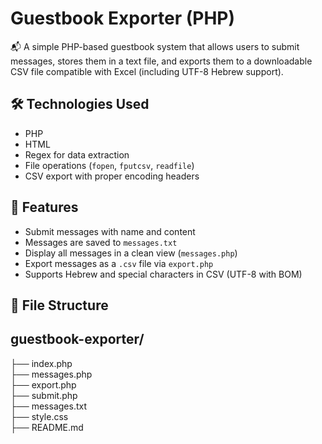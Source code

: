 # Guestbook Exporter (PHP)

📬 A simple PHP-based guestbook system that allows users to submit messages, stores them in a text file, and exports them to a downloadable CSV file compatible with Excel (including UTF-8 Hebrew support).

## 🛠️ Technologies Used

- PHP
- HTML
- Regex for data extraction
- File operations (`fopen`, `fputcsv`, `readfile`)
- CSV export with proper encoding headers

## 🚀 Features

- Submit messages with name and content
- Messages are saved to `messages.txt`
- Display all messages in a clean view (`messages.php`)
- Export messages as a `.csv` file via `export.php`
- Supports Hebrew and special characters in CSV (UTF-8 with BOM)

## 📁 File Structure
guestbook-exporter/
-
├── index.php         
├── messages.php      
├── export.php         
├── submit.php         
├── messages.txt       
├── style.css         
├── README.md          
